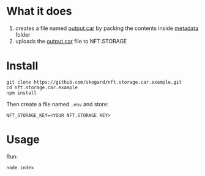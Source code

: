 # What it does

1. creates a file named [output.car](output.car) by packing the contents inside [metadata](metadata) folder
2. uploads the [output.car](output.car) file to NFT.STORAGE

# Install

```
git clone https://github.com/skogard/nft.storage.car.example.git
cd nft.storage.car.example
npm install
```

Then create a file named `.env` and store:

```
NFT_STORAGE_KEY=<YOUR NFT.STORAGE KEY>
```

# Usage

Run:

```
node index
```
